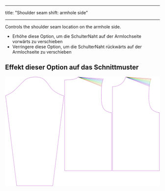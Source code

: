 - - -
title: "Shoulder seam shift: armhole side"
- - -


Controls the shoulder seam location on the armhole side.

- Erhöhe diese Option, um die SchulterNaht auf der Armlochseite vorwärts zu verschieben
- Verringere diese Option, um die SchulterNaht rückwärts auf der Armlochseite zu verschieben

## Effekt dieser Option auf das Schnittmuster

![This image shows the effect of this option by superimposing several variants that have a different value for this option](brian_s3armhole_sample.svg "Effect of this option on the pattern")
